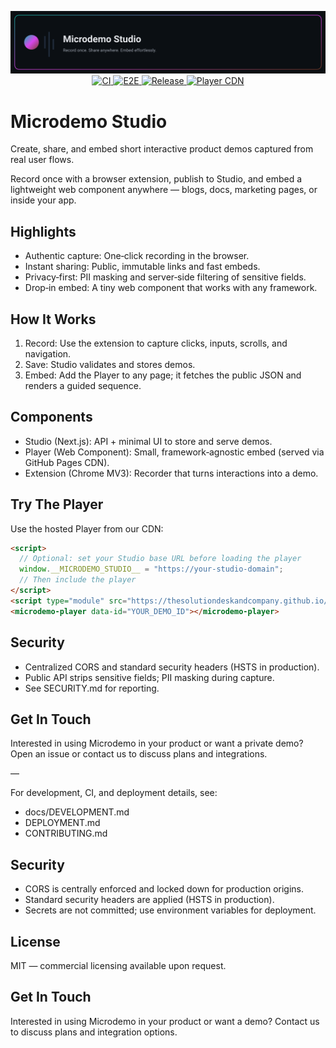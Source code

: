 <p align="center">
  <img src="docs/banner.svg" alt="Microdemo Studio" width="720" />
  <br/>
  <a href="https://github.com/TheSolutionDeskAndCompany/microdemo-studio/actions/workflows/ci.yml">
    <img src="https://github.com/TheSolutionDeskAndCompany/microdemo-studio/actions/workflows/ci.yml/badge.svg?branch=main" alt="CI"/>
  </a>
  <a href="https://github.com/TheSolutionDeskAndCompany/microdemo-studio/actions/workflows/e2e.yml">
    <img src="https://github.com/TheSolutionDeskAndCompany/microdemo-studio/actions/workflows/e2e.yml/badge.svg?branch=main" alt="E2E"/>
  </a>
  <a href="https://github.com/TheSolutionDeskAndCompany/microdemo-studio/releases">
    <img src="https://img.shields.io/github/v/release/TheSolutionDeskAndCompany/microdemo-studio?display_name=tag" alt="Release"/>
  </a>
  <a href="https://thesolutiondeskandcompany.github.io/microdemo-studio/player.js">
    <img src="https://img.shields.io/badge/player-cdn-green" alt="Player CDN"/>
  </a>
</p>

# Microdemo Studio

Create, share, and embed short interactive product demos captured from real user flows.

Record once with a browser extension, publish to Studio, and embed a lightweight web component anywhere — blogs, docs, marketing pages, or inside your app.

## Highlights

- Authentic capture: One‑click recording in the browser.
- Instant sharing: Public, immutable links and fast embeds.
- Privacy‑first: PII masking and server‑side filtering of sensitive fields.
- Drop‑in embed: A tiny web component that works with any framework.

## How It Works

1) Record: Use the extension to capture clicks, inputs, scrolls, and navigation.
2) Save: Studio validates and stores demos.
3) Embed: Add the Player to any page; it fetches the public JSON and renders a guided sequence.

## Components

- Studio (Next.js): API + minimal UI to store and serve demos.
- Player (Web Component): Small, framework‑agnostic embed (served via GitHub Pages CDN).
- Extension (Chrome MV3): Recorder that turns interactions into a demo.

## Try The Player

Use the hosted Player from our CDN:

```html
<script>
  // Optional: set your Studio base URL before loading the player
  window.__MICRODEMO_STUDIO__ = "https://your-studio-domain";
  // Then include the player
</script>
<script type="module" src="https://thesolutiondeskandcompany.github.io/microdemo-studio/player.js"></script>
<microdemo-player data-id="YOUR_DEMO_ID"></microdemo-player>
```

## Security

- Centralized CORS and standard security headers (HSTS in production).
- Public API strips sensitive fields; PII masking during capture.
- See SECURITY.md for reporting.

## Get In Touch

Interested in using Microdemo in your product or want a private demo? Open an issue or contact us to discuss plans and integrations.

—

For development, CI, and deployment details, see:

- docs/DEVELOPMENT.md
- DEPLOYMENT.md
- CONTRIBUTING.md

## Security

- CORS is centrally enforced and locked down for production origins.
- Standard security headers are applied (HSTS in production).
- Secrets are not committed; use environment variables for deployment.

## License

MIT — commercial licensing available upon request.

## Get In Touch

Interested in using Microdemo in your product or want a demo? Contact us to discuss plans and integration options.
